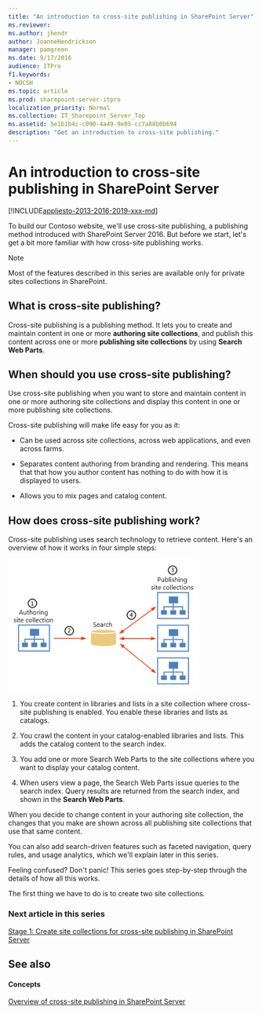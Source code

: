 ```yaml
---
title: "An introduction to cross-site publishing in SharePoint Server"
ms.reviewer: 
ms.author: jhendr
author: JoanneHendrickson
manager: pamgreen
ms.date: 9/17/2016
audience: ITPro
f1.keywords:
- NOCSH
ms.topic: article
ms.prod: sharepoint-server-itpro
localization_priority: Normal
ms.collection: IT_Sharepoint_Server_Top
ms.assetid: 5e1b1b4c-c090-4a49-9e05-cc7a88b0b694
description: "Get an introduction to cross-site publishing."
---
```


# An introduction to cross-site publishing in SharePoint Server

[!INCLUDE[appliesto-2013-2016-2019-xxx-md](../includes/appliesto-2013-2016-2019-xxx-md.md)]
  
To build our Contoso website, we'll use cross-site publishing, a publishing method introduced with SharePoint Server 2016. But before we start, let's get a bit more familiar with how cross-site publishing works.
  
> [!NOTE]
> Most of the features described in this series are available only for private sites collections in SharePoint. 
  
## What is cross-site publishing?

Cross-site publishing is a publishing method. It lets you to create and maintain content in one or more **authoring site collections**, and publish this content across one or more **publishing site collections** by using **Search Web Parts**. 
  
## When should you use cross-site publishing?

Use cross-site publishing when you want to store and maintain content in one or more authoring site collections and display this content in one or more publishing site collections.
  
Cross-site publishing will make life easy for you as it:
  
- Can be used across site collections, across web applications, and even across farms.
    
- Separates content authoring from branding and rendering. This means that that how you author content has nothing to do with how it is displayed to users.
    
- Allows you to mix pages and catalog content.
    
## How does cross-site publishing work?

Cross-site publishing uses search technology to retrieve content. Here's an overview of how it works in four simple steps:
  
![XSP overview](../media/OTCSP_XSPoverview.png)
  
1. You create content in libraries and lists in a site collection where cross-site publishing is enabled. You enable these libraries and lists as catalogs.
    
2. You crawl the content in your catalog-enabled libraries and lists. This adds the catalog content to the search index.
    
3. You add one or more Search Web Parts to the site collections where you want to display your catalog content.
    
4. When users view a page, the Search Web Parts issue queries to the search index. Query results are returned from the search index, and shown in the **Search Web Parts**. 
    
When you decide to change content in your authoring site collection, the changes that you make are shown across all publishing site collections that use that same content.
  
You can also add search-driven features such as faceted navigation, query rules, and usage analytics, which we'll explain later in this series.
  
Feeling confused? Don't panic! This series goes step-by-step through the details of how all this works.
  
The first thing we have to do is to create two site collections.
  
### Next article in this series

[Stage 1: Create site collections for cross-site publishing in SharePoint Server](stage-1-create-site-collections-for-cross-site-publishing.md)
  
## See also

#### Concepts

[Overview of cross-site publishing in SharePoint Server](overview-of-cross-site-publishing.md)

